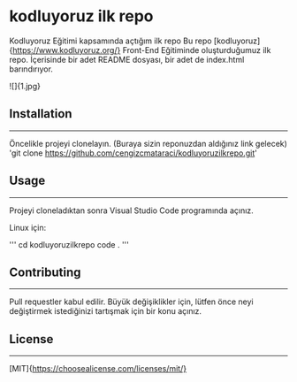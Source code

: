 # kodluyoruz ilk repo
Kodluyoruz Eğitimi kapsamında açtığım ilk repo
Bu repo [kodluyoruz]{https://www.kodluyoruz.org/} Front-End Eğitiminde oluşturduğumuz ilk repo. İçerisinde bir adet README dosyası, bir adet de index.html barındırıyor.

![]{1.jpg}

## Installation
---
Öncelikle projeyi clonelayın. (Buraya sizin reponuzdan aldığınız link gelecek)
'git clone https://github.com/cengizcmataraci/kodluyoruzilkrepo.git'

## Usage
---
Projeyi cloneladıktan sonra Visual Studio Code programında açınız.

Linux için:

'''
cd kodluyoruzilkrepo
code .
'''

## Contributing
---
Pull requestler kabul edilir. Büyük değişiklikler için, lütfen önce neyi değiştirmek istediğinizi tartışmak için bir konu açınız.

## License
---
[MIT]{https://choosealicense.com/licenses/mit/}